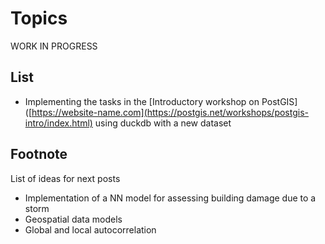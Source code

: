 # Topics

WORK IN PROGRESS 

## List

* Implementing the tasks in the [Introductory workshop on PostGIS] ([https://website-name.com](https://postgis.net/workshops/postgis-intro/index.html) using duckdb with a new dataset


## Footnote
List of ideas for next posts 
* Implementation of a NN model for assessing building damage due to a storm
* Geospatial data models
* Global and local autocorrelation 
